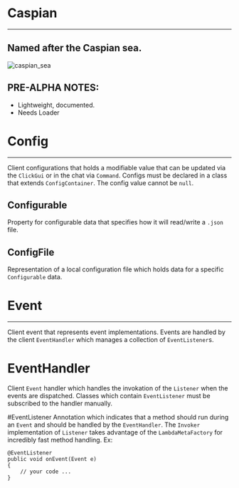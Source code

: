 # Caspian
---
## Named after the **Caspian** sea.
![caspian_sea](https://user-images.githubusercontent.com/68214996/233989780-8754884f-f678-4260-83fd-59fcf294edd2.png)
## PRE-ALPHA NOTES:
- Lightweight, documented.
- Needs Loader

# Config
---
Client configurations that holds a modifiable value that can be updated via the `ClickGui` or
in the chat via `Command`. Configs must be declared in a class that extends `ConfigContainer`.
The config value cannot be `null`.

## Configurable
Property for configurable data that specifies how it will read/write a `.json` file. 

## ConfigFile
Representation of a local configuration file which holds data for a specific `Configurable` data.

# Event
---
Client event that represents event implementations. Events are handled by the client `EventHandler`
which manages a collection of `EventListener`s.

# EventHandler
Client `Event` handler which handles the invokation of the `Listener` when the events are dispatched.
Classes which contain `EventListener` must be subscribed to the handler manually.

#EventListener
Annotation which indicates that a method should run during an `Event` and should be handled by the 
`EventHandler`. The `Invoker` implementation of `Listener` takes advantage of the `LambdaMetaFactory`
for incredibly fast method handling.
Ex:
```
@EventListener
public void onEvent(Event e)
{
    // your code ...
}
```
